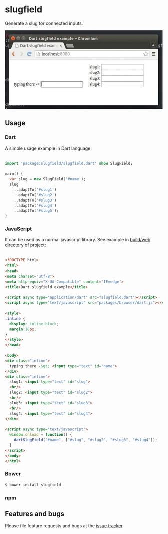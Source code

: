 # slugfield

Generate a slug for connected inputs.

![Slug field](https://raw.githubusercontent.com/ITCase/slugfield/master/doc/_static/example.gif)

## Usage

### Dart

A simple usage example in Dart language:

```dart

import 'package:slugfield/slugfield.dart' show SlugField;

main() {
  var slug = new SlugField('#name');
  slug
    ..adaptTo('#slug1')
    ..adaptTo('#slug2')
    ..adaptTo('#slug3')
    ..adaptTo('#slug4')
    ..adaptTo('#slug5');
}
```

### JavaScript

It can be used as a normal javascript library.
See example in [build/web](https://github.com/ITCase/slugfield/tree/master/build/web) directory of project:

```html

<!DOCTYPE html>
<html>
<head>
<meta charset="utf-8">
<meta http-equiv="X-UA-Compatible" content="IE=edge">
<title>Dart slugfield example</title>

<script async type="application/dart" src="slugfield.dart"></script>
<script async type="text/javascript" src="packages/browser/dart.js"></script>

<style>
.inline {
  display: inline-block;
  margin:10px;
}
</style>
</head>

<body>
<div class="inline">
  typing there -&gt; <input type="text" id="name">
</div>
<div class="inline">
  slug1: <input type="text" id="slug">
  <br/>
  slug2: <input type="text" id="slug2">
  <br/>
  slug3: <input type="text" id="slug3">
  <br/>
  slug4: <input type="text" id="slug4">
</div>

<script async type="text/javascript">
  window.onload = function() {
    dartSlugField("#name", ["#slug", "#slug2", "#slug3", "#slug4"]);
  }
</script>
</body>
</html>
```

### Bower

```bash
$ bower install slugfield
```

### npm

## Features and bugs

Please file feature requests and bugs at the [issue tracker][tracker].

[tracker]: https://github.com/ITCase/slugfield/issues/
